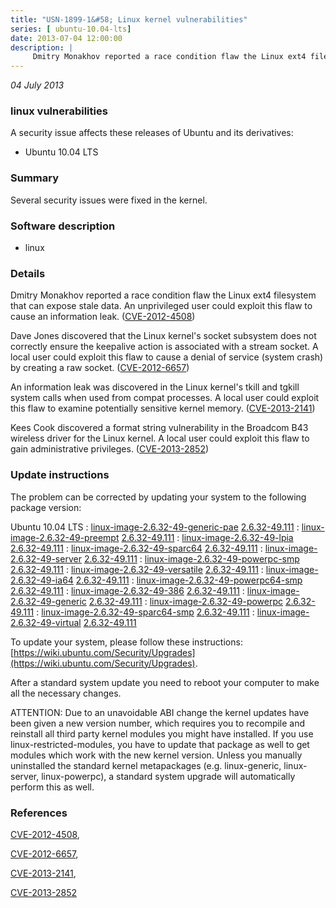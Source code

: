 ```yaml
---
title: "USN-1899-1&#58; Linux kernel vulnerabilities"
series: [ ubuntu-10.04-lts]
date: 2013-07-04 12:00:00
description: |
     Dmitry Monakhov reported a race condition flaw the Linux ext4 filesystem that can expose stale data. An unprivileged user could exploit this flaw to cause an information leak. ([CVE-2012-4508](http://people.ubuntu.com/~ubuntu-security/cve/CVE-2012-4508))
--- 
```

 
 

*04 July 2013*

### linux vulnerabilities

A security issue affects these releases of Ubuntu and its derivatives:

* Ubuntu 10.04 LTS

### Summary

Several security issues were fixed in the kernel. 

### Software description

* linux 

### Details

 Dmitry Monakhov reported a race condition flaw the Linux ext4 filesystem that can expose stale data. An unprivileged user could exploit this flaw to cause an information leak. ([CVE-2012-4508](http://people.ubuntu.com/~ubuntu-security/cve/CVE-2012-4508))

Dave Jones discovered that the Linux kernel&#39;s socket subsystem does not correctly ensure the keepalive action is associated with a stream socket. A local user could exploit this flaw to cause a denial of service (system crash) by creating a raw socket. ([CVE-2012-6657](http://people.ubuntu.com/~ubuntu-security/cve/CVE-2012-6657))

An information leak was discovered in the Linux kernel&#39;s tkill and tgkill system calls when used from compat processes. A local user could exploit this flaw to examine potentially sensitive kernel memory. ([CVE-2013-2141](http://people.ubuntu.com/~ubuntu-security/cve/CVE-2013-2141))

Kees Cook discovered a format string vulnerability in the Broadcom B43 wireless driver for the Linux kernel. A local user could exploit this flaw to gain administrative privileges. ([CVE-2013-2852](http://people.ubuntu.com/~ubuntu-security/cve/CVE-2013-2852)) 

### Update instructions

The problem can be corrected by updating your system to the following package version:

Ubuntu 10.04 LTS
 : [linux-image-2.6.32-49-generic-pae](https://launchpad.net/ubuntu/+source/linux) <span> [2.6.32-49.111](https://launchpad.net/ubuntu/+source/linux/2.6.32-49.111) </span> 
 : [linux-image-2.6.32-49-preempt](https://launchpad.net/ubuntu/+source/linux) <span> [2.6.32-49.111](https://launchpad.net/ubuntu/+source/linux/2.6.32-49.111) </span> 
 : [linux-image-2.6.32-49-lpia](https://launchpad.net/ubuntu/+source/linux) <span> [2.6.32-49.111](https://launchpad.net/ubuntu/+source/linux/2.6.32-49.111) </span> 
 : [linux-image-2.6.32-49-sparc64](https://launchpad.net/ubuntu/+source/linux) <span> [2.6.32-49.111](https://launchpad.net/ubuntu/+source/linux/2.6.32-49.111) </span> 
 : [linux-image-2.6.32-49-server](https://launchpad.net/ubuntu/+source/linux) <span> [2.6.32-49.111](https://launchpad.net/ubuntu/+source/linux/2.6.32-49.111) </span> 
 : [linux-image-2.6.32-49-powerpc-smp](https://launchpad.net/ubuntu/+source/linux) <span> [2.6.32-49.111](https://launchpad.net/ubuntu/+source/linux/2.6.32-49.111) </span> 
 : [linux-image-2.6.32-49-versatile](https://launchpad.net/ubuntu/+source/linux) <span> [2.6.32-49.111](https://launchpad.net/ubuntu/+source/linux/2.6.32-49.111) </span> 
 : [linux-image-2.6.32-49-ia64](https://launchpad.net/ubuntu/+source/linux) <span> [2.6.32-49.111](https://launchpad.net/ubuntu/+source/linux/2.6.32-49.111) </span> 
 : [linux-image-2.6.32-49-powerpc64-smp](https://launchpad.net/ubuntu/+source/linux) <span> [2.6.32-49.111](https://launchpad.net/ubuntu/+source/linux/2.6.32-49.111) </span> 
 : [linux-image-2.6.32-49-386](https://launchpad.net/ubuntu/+source/linux) <span> [2.6.32-49.111](https://launchpad.net/ubuntu/+source/linux/2.6.32-49.111) </span> 
 : [linux-image-2.6.32-49-generic](https://launchpad.net/ubuntu/+source/linux) <span> [2.6.32-49.111](https://launchpad.net/ubuntu/+source/linux/2.6.32-49.111) </span> 
 : [linux-image-2.6.32-49-powerpc](https://launchpad.net/ubuntu/+source/linux) <span> [2.6.32-49.111](https://launchpad.net/ubuntu/+source/linux/2.6.32-49.111) </span> 
 : [linux-image-2.6.32-49-sparc64-smp](https://launchpad.net/ubuntu/+source/linux) <span> [2.6.32-49.111](https://launchpad.net/ubuntu/+source/linux/2.6.32-49.111) </span> 
 : [linux-image-2.6.32-49-virtual](https://launchpad.net/ubuntu/+source/linux) <span> [2.6.32-49.111](https://launchpad.net/ubuntu/+source/linux/2.6.32-49.111) </span> 

To update your system, please follow these instructions: [https://wiki.ubuntu.com/Security/Upgrades](https://wiki.ubuntu.com/Security/Upgrades).

After a standard system update you need to reboot your computer to make all the necessary changes.

ATTENTION: Due to an unavoidable ABI change the kernel updates have been given a new version number, which requires you to recompile and reinstall all third party kernel modules you might have installed. If you use linux-restricted-modules, you have to update that package as well to get modules which work with the new kernel version. Unless you manually uninstalled the standard kernel metapackages (e.g. linux-generic, linux-server, linux-powerpc), a standard system upgrade will automatically perform this as well. 

### References

 
 [CVE-2012-4508](http://people.ubuntu.com/~ubuntu-security/cve/CVE-2012-4508), 

 [CVE-2012-6657](http://people.ubuntu.com/~ubuntu-security/cve/CVE-2012-6657), 

 [CVE-2013-2141](http://people.ubuntu.com/~ubuntu-security/cve/CVE-2013-2141), 

 [CVE-2013-2852](http://people.ubuntu.com/~ubuntu-security/cve/CVE-2013-2852)
 

